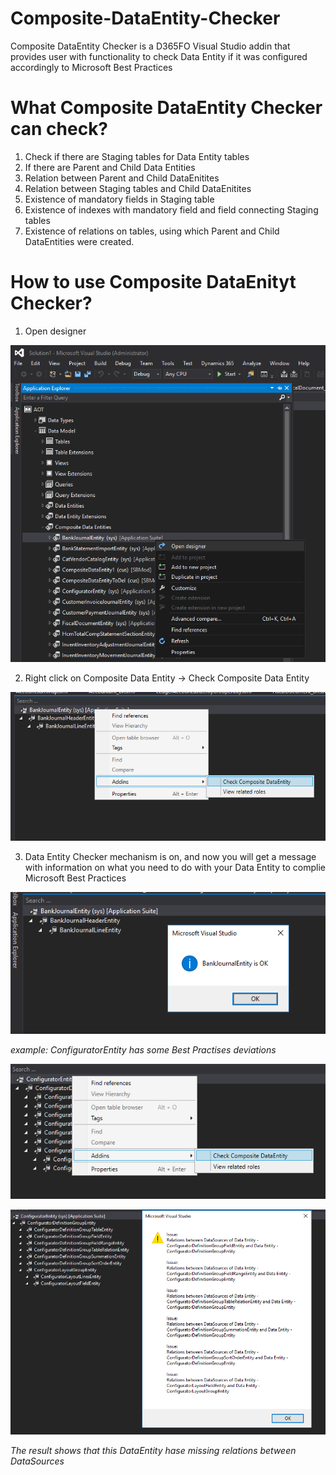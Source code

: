 # Composite-DataEntity-Checker
Composite DataEntity Checker is a D365FO Visual Studio addin that provides user with functionality to check Data Entity if it was configured accordingly to Microsoft Best Practices
# What Composite DataEntity Checker can check?
1. Check if there are Staging tables for Data Entity tables
2. If there are Parent and Child Data Entities
3. Relation between Parent and Child DataEnitites
4. Relation between Staging tables and Child DataEnitites
5. Existence of mandatory fields in Staging table
6. Existence of indexes with mandatory field and field connecting Staging tables
7. Existence of relations on tables, using which Parent and Child DataEntities were created.
# How to use Composite DataEnityt Checker?

1. Open designer

![Open designer](https://raw.githubusercontent.com/SmartBusinessLLC/Composite-DataEntity-Checker/master/Images/1.png)

2. Right click on Composite Data Entity -> Check Composite Data Entity

![Check Composite Data Entity](https://raw.githubusercontent.com/SmartBusinessLLC/Composite-DataEntity-Checker/master/Images/2.png)

3. Data Entity Checker mechanism is on, and now you will get a message with information on what you need to do with your Data Entity to complie Microsoft Best Practices

![Check Composite Data Entity](https://raw.githubusercontent.com/SmartBusinessLLC/Composite-DataEntity-Checker/master/Images/3.png)

<i>example: ConfiguratorEntity has some Best Practises deviations </i>

![Check Composite Data Entity](https://raw.githubusercontent.com/SmartBusinessLLC/Composite-DataEntity-Checker/master/Images/4.png)

![Check Composite Data Entity](https://raw.githubusercontent.com/SmartBusinessLLC/Composite-DataEntity-Checker/master/Images/5.png)

<i>The result shows that this DataEntity hase missing relations between DataSources</i>
